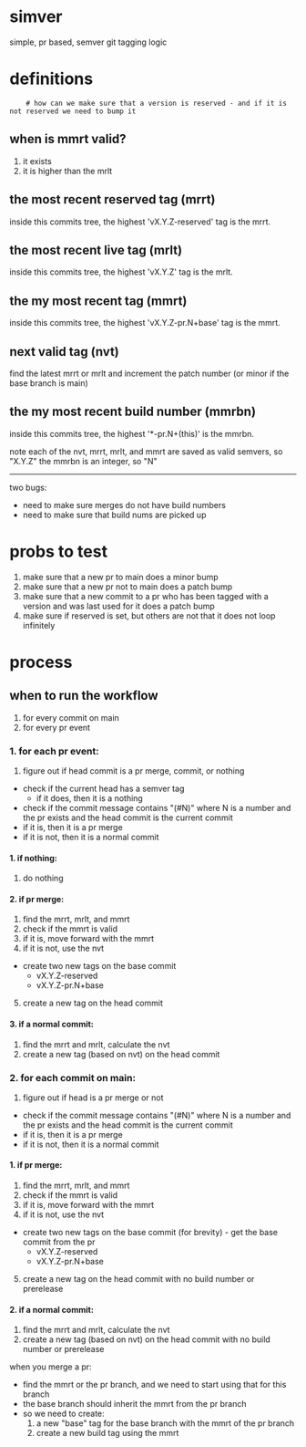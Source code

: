 # simver
simple, pr based, semver git tagging logic


# definitions

        # how can we make sure that a version is reserved - and if it is not reserved we need to bump it


## when is mmrt valid?
1. it exists
2. it is higher than the mrlt


## the most recent reserved tag (mrrt)

inside this commits tree, the highest 'vX.Y.Z-reserved' tag is the mrrt.


## the most recent live tag (mrlt)

inside this commits tree, the highest 'vX.Y.Z' tag is the mrlt.

## the my most recent tag (mmrt)

inside this commits tree, the highest 'vX.Y.Z-pr.N+base' tag is the mmrt.

## next valid tag (nvt)

find the latest mrrt or mrlt and increment the patch number (or minor if the base branch is main)

## the my most recent build number (mmrbn)

inside this commits tree, the highest '*-pr.N+(this)' is the mmrbn.

note each of the nvt, mrrt, mrlt, and mmrt are saved as valid semvers, so "X.Y.Z"
the mmrbn is an integer, so "N"

------------

two bugs:
- need to make sure merges do not have build numbers
- need to make sure that build nums are picked up

# probs to test
1. make sure that a new pr to main does a minor bump
2. make sure that a new pr not to main does a patch bump
3. make sure that a new commit to a pr who has been tagged with a version and was last used for it does a patch bump
1. make sure if reserved is set, but others are not that it does not loop infinitely


# process

## when to run the workflow
1. for every commit on main
2. for every pr event

### 1. for each pr event:
1. figure out if head commit is a pr merge, commit, or nothing
 - check if the current head has a semver tag
    - if it does, then it is a nothing
 - check if the commit message contains "(#N)" where N is a number and the pr exists and the head commit is the current commit
 - if it is, then it is a pr merge
 - if it is not, then it is a normal commit

#### 1. if nothing:
1. do nothing

#### 2. if pr merge:
1. find the mrrt, mrlt, and mmrt
2. check if the mmrt is valid
3. if it is, move forward with the mmrt
4. if it is not, use the nvt
 - create two new tags on the base commit
    - vX.Y.Z-reserved
    - vX.Y.Z-pr.N+base
5. create a new tag on the head commit

#### 3. if a normal commit:
1. find the mrrt and mrlt, calculate the nvt
2. create a new tag (based on nvt) on the head commit

### 2. for each commit on main:
1. figure out if head is a pr merge or not
 - check if the commit message contains "(#N)" where N is a number and the pr exists and the head commit is the current commit
 - if it is, then it is a pr merge
 - if it is not, then it is a normal commit

#### 1. if pr merge:
1. find the mrrt, mrlt, and mmrt
2. check if the mmrt is valid
3. if it is, move forward with the mmrt
4. if it is not, use the nvt
 - create two new tags on the base commit (for brevity) - get the base commit from the pr
    - vX.Y.Z-reserved
    - vX.Y.Z-pr.N+base
5. create a new tag on the head commit with no build number or prerelease

#### 2. if a normal commit:
1. find the mrrt and mrlt, calculate the nvt
2. create a new tag (based on nvt) on the head commit with no build number or prerelease

when you merge a pr:
- find the mmrt or the pr branch, and we need to start using that for this branch
- the base branch should inherit the mmrt from the pr branch
- so we need to create:
	1. a new "base" tag for the base branch with the mmrt of the pr branch
	2. create a new build tag using the mmrt

